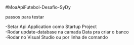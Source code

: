 
#MoaApiFutebol-Desafio-SyDy

passos para testar 

-Setar Api.Application como Startup Project <br>
-Rodar update-database na camada Data pra criar o banco <br>
-Rodar no Visual Studio ou por linha de comando <br>
